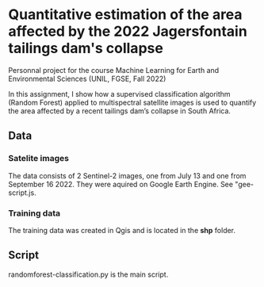 # Quantitative estimation of the area affected by the 2022 Jagersfontain tailings dam's collapse

Personnal project for the course Machine Learning for Earth and Environmental Sciences (UNIL, FGSE, Fall 2022)

In this assignment, I show how a supervised classification algorithm (Random Forest) applied to multispectral satellite images is used to quantify the area affected by a recent tailings dam’s collapse in South Africa.

## Data
### Satelite images
The data consists of 2 Sentinel-2 images, one from July 13 and one from September 16 2022.
They were aquired on Google Earth Engine. 
See "gee-script.js.
### Training data
The training data was created in Qgis and is located in the **shp** folder. 

## Script
randomforest-classification.py is the main script. 

